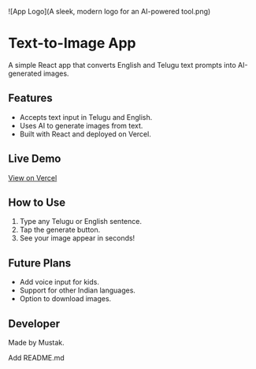 ![App Logo](A sleek, modern logo for an AI-powered tool.png)

# Text-to-Image App

A simple React app that converts English and Telugu text prompts into AI-generated images.

## Features
- Accepts text input in Telugu and English.
- Uses AI to generate images from text.
- Built with React and deployed on Vercel.

## Live Demo
[View on Vercel](https://text-to-image-app-pearl.vercel.app)

## How to Use
1. Type any Telugu or English sentence.
2. Tap the generate button.
3. See your image appear in seconds!

## Future Plans
- Add voice input for kids.
- Support for other Indian languages.
- Option to download images.

## Developer
Made by Mustak.





Add README.md
